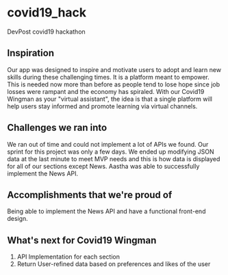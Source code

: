 # covid19_hack
DevPost covid19 hackathon

## Inspiration

Our app was designed to inspire and motivate users to adopt and learn new skills during these challenging times. It is a platform meant to empower. This is needed now more than before as people tend to lose hope since job losses were rampant and the economy has spiraled. With our Covid19 Wingman as your "virtual assistant", the idea is that a single platform will help users stay informed and promote learning via virtual channels.

## Challenges we ran into

We ran out of time and could not implement a lot of APIs we found. Our sprint for this project was only a few days. We ended up modifying JSON data at the last minute to meet MVP needs and this is how data is displayed for all of our sections except News. Aastha was able to successfully implement the News API.

## Accomplishments that we're proud of

Being able to implement the News API and have a functional front-end design.

## What's next for Covid19 Wingman

1) API Implementation for each section
2) Return User-refined data based on preferences and likes of the user